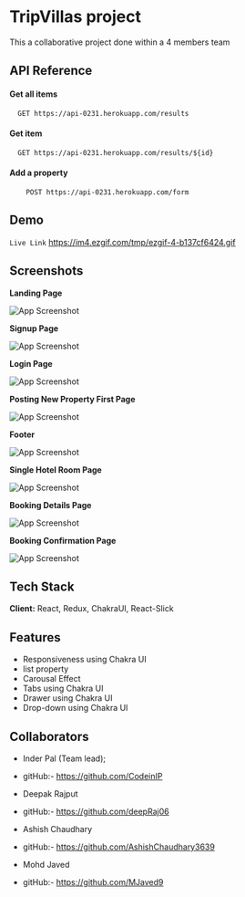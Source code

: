 
# TripVillas project

This a collaborative project done within a 4 members team

## API Reference

#### Get all items

```http
  GET https://api-0231.herokuapp.com/results
```

#### Get item

```http
  GET https://api-0231.herokuapp.com/results/${id}
```
#### Add a property
``` http
    POST https://api-0231.herokuapp.com/form
```

## Demo

`Live Link` https://im4.ezgif.com/tmp/ezgif-4-b137cf6424.gif

## Screenshots

**Landing Page**

![App Screenshot](https://github.com/deepRaj06/kindly-earthquake-283/blob/master/Screenshots/LandingPage.png?raw=true)

**Signup Page**

![App Screenshot](https://github.com/deepRaj06/kindly-earthquake-283/blob/master/Screenshots/SignupForm.png?raw=true)

**Login Page**

![App Screenshot](https://github.com/deepRaj06/kindly-earthquake-283/blob/master/Screenshots/LoginForm.png?raw=true)

**Posting New Property First Page**

![App Screenshot](https://github.com/deepRaj06/kindly-earthquake-283/blob/master/Screenshots/PostingNewProperty.png?raw=true)

**Footer**

![App Screenshot](https://github.com/deepRaj06/kindly-earthquake-283/blob/master/Screenshots/Footer.png?raw=true)

**Single Hotel Room Page**

![App Screenshot](https://github.com/deepRaj06/kindly-earthquake-283/blob/master/Screenshots/IndividualRoomDetails.png?raw=true)

**Booking Details Page**

![App Screenshot](https://github.com/deepRaj06/kindly-earthquake-283/blob/master/Screenshots/BookingDetails.png?raw=true)

**Booking Confirmation Page**

![App Screenshot](https://github.com/deepRaj06/kindly-earthquake-283/blob/master/Screenshots/BookingConfirmation.png?raw=true)

## Tech Stack

**Client:** React, Redux, ChakraUI, React-Slick



## Features

- Responsiveness using Chakra UI
- list property
- Carousal Effect
- Tabs using Chakra UI
- Drawer using Chakra UI
- Drop-down using Chakra UI


## Collaborators
- Inder Pal  (Team lead);
- gitHub:- https://github.com/CodeinIP

- Deepak Rajput 
- gitHub:- https://github.com/deepRaj06

- Ashish Chaudhary
- gitHub:- https://github.com/AshishChaudhary3639

- Mohd Javed
- gitHub:- https://github.com/MJaved9
